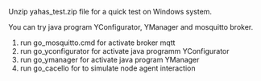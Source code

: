 Unzip yahas_test.zip file for a quick test on Windows system.

You can try java program YConfigurator, YManager and mosquitto broker.

1. run go_mosquitto.cmd for activate broker mqtt
2. run go_yconfigurator for activate java programm YConfigurator
3. run go_ymanager for activate java program YManager 
4. run go_cacello for to simulate node agent interaction


